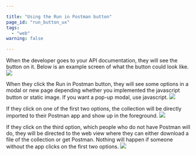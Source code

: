 ```yaml
---

title: "Using the Run in Postman button"
page_id: "run_button_ux"
tags: 
  - "web"
warning: false

---
```


When the developer goes to your API documentation, they will see the button on it. Below is an example screen of what the button could look like.
![](https://www.postman.com/img/v1/docs/run_btn_ux/run_btn_ux_1.png)

When they click the Run in Postman button, they will see some options in a modal or new page depending whether you implemented the javascript button or static image. If you want a pop-up modal, use javascript. ![](https://www.postman.com/img/v1/docs/run_btn_ux/run_btn_ux_2.png)

If they click on one of the first two options, the collection will be directly imported to their Postman app and show up in the foreground.
![](https://www.postman.com/img/v1/docs/run_btn_ux/run_btn_ux_3.png)

If they click on the third option, which people who do not have Postman will do, they will be directed to the web view where they can either download a file of the collection or get Postman. Nothing will happen if someone without the app clicks on the first two options.
![](https://www.postman.com/img/v1/docs/run_btn_ux/run_btn_ux_4.png)
